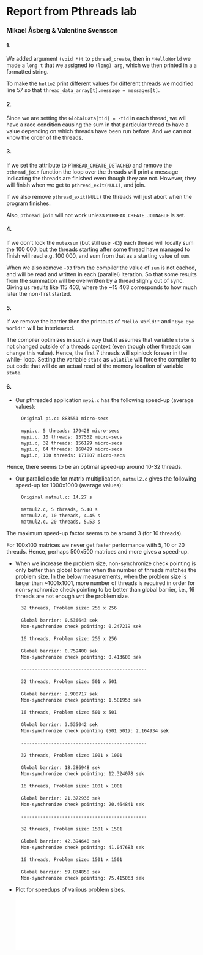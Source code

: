 # Report from Pthreads lab
### Mikael Åsberg & Valentine Svensson

#### 1.
We added argument `(void *)t` to `pthread_create`, then in `*HelloWorld` we
made a `long t` that we assigned to `(long) arg`, which we then printed in a
a formatted string.

To make the `hello2` print different values for different threads we modified
line 57 so that `thread_data_array[t].message = messages[t]`.

#### 2.
Since we are setting the `GlobalData[tid] = -tid` in each thread, we will
have a race condition causing the sum in that particular thread to have a
value depending on which threads have been run before. And we can not know
the order of the threads.

#### 3.
If we set the attribute to `PTHREAD_CREATE_DETACHED` and remove the
`pthread_join` function the loop over the threads will print a message
indicating the threads are finished even though they are not. However, they
will finish when we get to `pthread_exit(NULL)`, and join.

If we also remove `pthread_exit(NULL)` the threads will just abort when the
program finishes.

Also, `pthread_join` will not work unless `PTHREAD_CREATE_JOINABLE` is set.

#### 4.
If we don't lock the `mutexsum` (but still use `-O3`) each thread will locally
sum the 100 000, but the threads starting after some thread have managed to
finish will read e.g. 100 000, and sum from that as a starting value of `sum`.

When we also remove `-O3` from the compiler the value of `sum` is not cached,
and will be read and written in each (parallel) iteration. So that some results
from the summation will be overwritten by a thread slighly out of sync. Giving
us results like 115 403, where the ~15 403 corresponds to how much later the
non-first started.

#### 5.
If we remove the barrier then the printouts of `"Hello World!"` and `"Bye Bye
World!"` will be interleaved.

The compiler optimizes in such a way that it assumes that variable `state` is
not changed outside of a threads context (even though other threads can change
this value). Hence, the first 7 threads will spinlock forever in the while-
loop. Setting the variable `state` as `volatile` will force the compiler to put
code that will do an actual read of the memory location of variable `state`.

#### 6.
* Our pthreaded application `mypi.c` has the following speed-up (average
values):

        Original pi.c: 883551 micro-secs

        mypi.c, 5 threads: 179428 micro-secs
        mypi.c, 10 threads: 157552 micro-secs
        mypi.c, 32 threads: 156199 micro-secs
        mypi.c, 64 threads: 168429 micro-secs
        mypi.c, 100 threads: 171807 micro-secs

Hence, there seems to be an optimal speed-up around 10-32 threads.
  
* Our parallel code for matrix multiplication, `matmul2.c` gives the following
speed-up for 1000x1000 (average values):

        Original matmul.c: 14.27 s

        matmul2.c, 5 threads, 5.40 s
        matmul2.c, 10 threads, 4.45 s
        matmul2.c, 20 threads, 5.53 s

The maximum speed-up factor seems to be around 3 (for 10 threads).

For 100x100 matrices we never get faster performance with 5, 10 or 20 threads.
Hence, perhaps 500x500 matrices and more gives a speed-up.

* When we increase the problem size, non-synchronize check pointing is only
better than global barrier when the number of threads matches the problem size.
In the below measurements, when the problem size is larger than ~1001x1001,
more number of threads is required in order for non-synchronize check pointing
to be better than global barrier, i.e., 16 threads are not enough wrt the
problem size.

        32 threads, Problem size: 256 x 256

        Global barrier: 0.536643 sek
        Non-synchronize check pointing: 0.247219 sek

        16 threads, Problem size: 256 x 256

        Global barrier: 0.759400 sek
        Non-synchronize check pointing: 0.413608 sek

        ----------------------------------------------

        32 threads, Problem size: 501 x 501

        Global barrier: 2.900717 sek
        Non-synchronize check pointing: 1.581953 sek

        16 threads, Problem size: 501 x 501

        Global barrier: 3.535042 sek
        Non-synchronize check pointing (501 501): 2.164934 sek

        ----------------------------------------------

        32 threads, Problem size: 1001 x 1001

        Global barrier: 18.386948 sek
        Non-synchronize check pointing: 12.324078 sek

        16 threads, Problem size: 1001 x 1001

        Global barrier: 21.372936 sek
        Non-synchronize check pointing: 20.464841 sek

        ----------------------------------------------

        32 threads, Problem size: 1501 x 1501

        Global barrier: 42.394640 sek
        Non-synchronize check pointing: 41.047683 sek

        16 threads, Problem size: 1501 x 1501

        Global barrier: 59.834858 sek
        Non-synchronize check pointing: 75.415063 sek

* Plot for speedups of various problem sizes.
![An image](speedup.pdf)